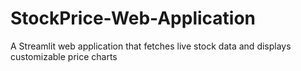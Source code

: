 # StockPrice-Web-Application
A Streamlit web application that fetches live stock data and displays customizable price charts
